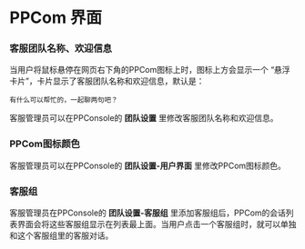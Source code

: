 # PPCom 界面

### 客服团队名称、欢迎信息
当用户将鼠标悬停在网页右下角的PPCom图标上时，图标上方会显示一个 “悬浮卡片”，卡片显示了客服团队名称和欢迎信息，默认是：

    有什么可以帮忙的，一起聊两句吧？

客服管理员可以在PPConsole的 **团队设置** 里修改客服团队名称和欢迎信息。

### PPCom图标颜色
客服管理员可以在PPConsole的 **团队设置-用户界面** 里修改PPCom图标颜色。

### 客服组
客服管理员在PPConsole的 **团队设置-客服组** 里添加客服组后，PPCom的会话列表界面会将这些客服组显示在列表最上面。当用户点击一个客服组时，就可以单独和这个客服组里的客服对话。
